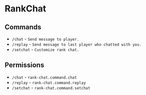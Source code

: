 # RankChat
## Commands

* `/chat` - `Send message to player.`
* `/replay` - `Send message to last player who chatted with you.`
* `/setchat` - `Customize rank chat.`

## Permissions
* `/chat` - `rank-chat.command.chat`
* `/replay` - `rank-chat.command.replay`
* `/setchat` - `rank-chat.command.setchat`